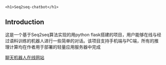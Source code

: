 	<h1>Seq2seq-chatbot</h1>
  <h2>Introduction</h2>
  <p>这是一个基于Seq2seq算法实现的用python flask搭建的项目，用户能够在线与经过语料训练的机器人进行一些简单的对话。该项目支持手机端与PC端，所有的推理计算均在作者用于部署的轻量应用服务器中完成</p>
<a target="_blank" href="https://paradox-11.com/">聊天机器人在线网站</a>
